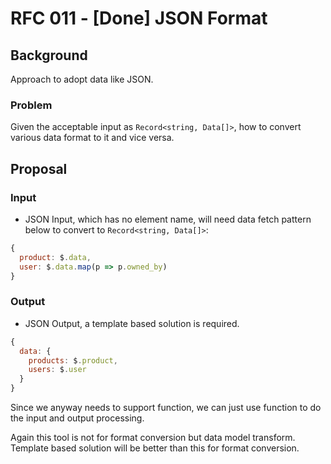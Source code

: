 # RFC 011 - [Done] JSON Format

## Background

Approach to adopt data like JSON.

### Problem

Given the acceptable input as `Record<string, Data[]>`, how to convert various data format to it and vice versa.

## Proposal

### Input

- JSON Input, which has no element name, will need data fetch pattern below to convert to `Record<string, Data[]>`:

```javascript
{
  product: $.data,
  user: $.data.map(p => p.owned_by)
}
```

### Output

- JSON Output, a template based solution is required.

```javascript
{
  data: {
    products: $.product,
    users: $.user
  }
}
```

Since we anyway needs to support function, we can just use function to do the input and output processing.

Again this tool is not for format conversion but data model transform. Template based solution will be better than this for format conversion.
